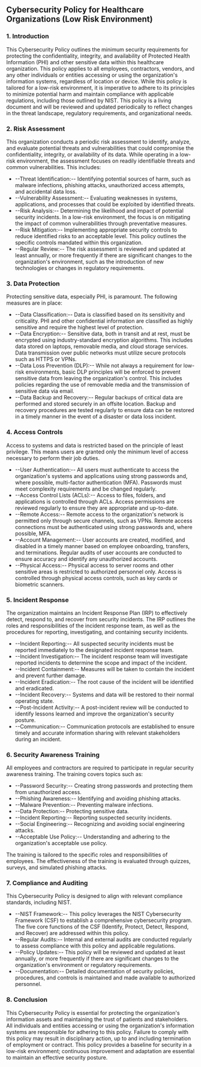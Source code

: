 ## Cybersecurity Policy for Healthcare Organizations (Low Risk Environment)

### 1. Introduction

This Cybersecurity Policy outlines the minimum security requirements for protecting the confidentiality, integrity, and availability of Protected Health Information (PHI) and other sensitive data within this healthcare organization. This policy applies to all employees, contractors, vendors, and any other individuals or entities accessing or using the organization's information systems, regardless of location or device. While this policy is tailored for a low-risk environment, it is imperative to adhere to its principles to minimize potential harm and maintain compliance with applicable regulations, including those outlined by NIST. This policy is a living document and will be reviewed and updated periodically to reflect changes in the threat landscape, regulatory requirements, and organizational needs.

### 2. Risk Assessment

This organization conducts a periodic risk assessment to identify, analyze, and evaluate potential threats and vulnerabilities that could compromise the confidentiality, integrity, or availability of its data. While operating in a low-risk environment, the assessment focuses on readily identifiable threats and common vulnerabilities. This includes:

-   --Threat Identification:-- Identifying potential sources of harm, such as malware infections, phishing attacks, unauthorized access attempts, and accidental data loss.
-   --Vulnerability Assessment:-- Evaluating weaknesses in systems, applications, and processes that could be exploited by identified threats.
-   --Risk Analysis:-- Determining the likelihood and impact of potential security incidents. In a low-risk environment, the focus is on mitigating the impact of common vulnerabilities through preventative measures.
-   --Risk Mitigation:-- Implementing appropriate security controls to reduce identified risks to an acceptable level. This policy outlines the specific controls mandated within this organization.
-   --Regular Review:-- The risk assessment is reviewed and updated at least annually, or more frequently if there are significant changes to the organization's environment, such as the introduction of new technologies or changes in regulatory requirements.

### 3. Data Protection

Protecting sensitive data, especially PHI, is paramount. The following measures are in place:

-   --Data Classification:-- Data is classified based on its sensitivity and criticality. PHI and other confidential information are classified as highly sensitive and require the highest level of protection.
-   --Data Encryption:-- Sensitive data, both in transit and at rest, must be encrypted using industry-standard encryption algorithms. This includes data stored on laptops, removable media, and cloud storage services. Data transmission over public networks must utilize secure protocols such as HTTPS or VPNs.
-   --Data Loss Prevention (DLP):-- While not always a requirement for low-risk environments, basic DLP principles will be enforced to prevent sensitive data from leaving the organization's control. This includes policies regarding the use of removable media and the transmission of sensitive data via email.
-   --Data Backup and Recovery:-- Regular backups of critical data are performed and stored securely in an offsite location. Backup and recovery procedures are tested regularly to ensure data can be restored in a timely manner in the event of a disaster or data loss incident.

### 4. Access Controls

Access to systems and data is restricted based on the principle of least privilege. This means users are granted only the minimum level of access necessary to perform their job duties.

-   --User Authentication:-- All users must authenticate to access the organization's systems and applications using strong passwords and, where possible, multi-factor authentication (MFA). Passwords must meet complexity requirements and be changed regularly.
-   --Access Control Lists (ACLs):-- Access to files, folders, and applications is controlled through ACLs. Access permissions are reviewed regularly to ensure they are appropriate and up-to-date.
-   --Remote Access:-- Remote access to the organization's network is permitted only through secure channels, such as VPNs. Remote access connections must be authenticated using strong passwords and, where possible, MFA.
-   --Account Management:-- User accounts are created, modified, and disabled in a timely manner based on employee onboarding, transfers, and terminations. Regular audits of user accounts are conducted to ensure accuracy and identify any unauthorized accounts.
-   --Physical Access:-- Physical access to server rooms and other sensitive areas is restricted to authorized personnel only. Access is controlled through physical access controls, such as key cards or biometric scanners.

### 5. Incident Response

The organization maintains an Incident Response Plan (IRP) to effectively detect, respond to, and recover from security incidents. The IRP outlines the roles and responsibilities of the incident response team, as well as the procedures for reporting, investigating, and containing security incidents.

-   --Incident Reporting:-- All suspected security incidents must be reported immediately to the designated incident response team.
-   --Incident Investigation:-- The incident response team will investigate reported incidents to determine the scope and impact of the incident.
-   --Incident Containment:-- Measures will be taken to contain the incident and prevent further damage.
-   --Incident Eradication:-- The root cause of the incident will be identified and eradicated.
-   --Incident Recovery:-- Systems and data will be restored to their normal operating state.
-   --Post-Incident Activity:-- A post-incident review will be conducted to identify lessons learned and improve the organization's security posture.
-   --Communication:-- Communication protocols are established to ensure timely and accurate information sharing with relevant stakeholders during an incident.

### 6. Security Awareness Training

All employees and contractors are required to participate in regular security awareness training. The training covers topics such as:

-   --Password Security:-- Creating strong passwords and protecting them from unauthorized access.
-   --Phishing Awareness:-- Identifying and avoiding phishing attacks.
-   --Malware Prevention:-- Preventing malware infections.
-   --Data Protection:-- Protecting sensitive data.
-   --Incident Reporting:-- Reporting suspected security incidents.
-   --Social Engineering:-- Recognizing and avoiding social engineering attacks.
-   --Acceptable Use Policy:-- Understanding and adhering to the organization's acceptable use policy.

The training is tailored to the specific roles and responsibilities of employees. The effectiveness of the training is evaluated through quizzes, surveys, and simulated phishing attacks.

### 7. Compliance and Auditing

This Cybersecurity Policy is designed to align with relevant compliance standards, including NIST.

-   --NIST Framework:-- This policy leverages the NIST Cybersecurity Framework (CSF) to establish a comprehensive cybersecurity program. The five core functions of the CSF (Identify, Protect, Detect, Respond, and Recover) are addressed within this policy.
-   --Regular Audits:-- Internal and external audits are conducted regularly to assess compliance with this policy and applicable regulations.
-   --Policy Updates:-- This policy will be reviewed and updated at least annually, or more frequently if there are significant changes to the organization's environment or regulatory requirements.
-   --Documentation:-- Detailed documentation of security policies, procedures, and controls is maintained and made available to authorized personnel.

### 8. Conclusion

This Cybersecurity Policy is essential for protecting the organization's information assets and maintaining the trust of patients and stakeholders. All individuals and entities accessing or using the organization's information systems are responsible for adhering to this policy. Failure to comply with this policy may result in disciplinary action, up to and including termination of employment or contract. This policy provides a baseline for security in a low-risk environment; continuous improvement and adaptation are essential to maintain an effective security posture.

